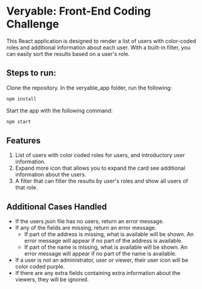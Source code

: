 # Veryable: Front-End Coding Challenge

This React application is designed to render a list of users with color-coded roles and additional information about each user. With a built-in filter, you can easily sort the results based on a user's role.

## Steps to run:

Clone the repository.
In the veryable_app folder, run the following:

```bash
npm install
```

Start the app with the following command:

```bash
npm start
```

## Features

1. List of users with color coded roles for users, and introductory user information. 
2. Expand more icon that allows you to expand the card see additional information about the users.
3. A filter that can filter the results by user's roles and show all users of that role.

## Additional Cases Handled
* If the users.json file has no users, return an error message.
* If any of the fields are missing, return an error message. 
  * If part of the address is missing, what is available will be shown. An error message will appear if no part of the address is available.
  * If part of the name is missing, what is available will be shown. An error message will appear if no part of the name is available.
* If a user is not an administrator, user or viewer, their user icon will be color coded purple.
* If there are any extra fields containing extra information about the viewers, they will be ignored. 
